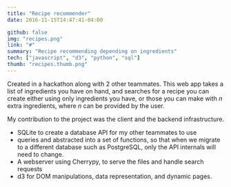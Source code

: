 ```yaml
---
title: "Recipe recommender"
date: 2016-11-15T14:47:41-04:00

github: false
img: "recipes.png"
link: "#"
summary: "Recipe recommending depending on ingredients"
tech: ["javascript", "d3", "python", "sql"]
thumb: "recipes.thumb.png"
---
```


Created in a hackathon along with 2 other teammates. This web app takes a list of ingredients you have on hand, and searches for a recipe you can create either using only ingredients you have, or those you can make with *n* extra ingredients, where *n* can be provided by the user.

My contribution to the project was the client and the backend infrastructure.

* SQLite to create a database API for my other teammates to use
* queries and abstracted into a set of functions, so that when we migrate to a different database such as PostgreSQL, only the API internals will need to change.
* A webserver using Cherrypy, to serve the files and handle search requests
* d3 for DOM manipulations, data representation, and dynamic pages.